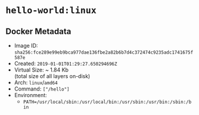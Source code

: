 # `hello-world:linux`

## Docker Metadata

- Image ID: `sha256:fce289e99eb9bca977dae136fbe2a82b6b7d4c372474c9235adc1741675f587e`
- Created: `2019-01-01T01:29:27.650294696Z`
- Virtual Size: ~ 1.84 Kb  
  (total size of all layers on-disk)
- Arch: `linux`/`amd64`
- Command: `["/hello"]`
- Environment:
  - `PATH=/usr/local/sbin:/usr/local/bin:/usr/sbin:/usr/bin:/sbin:/bin`
